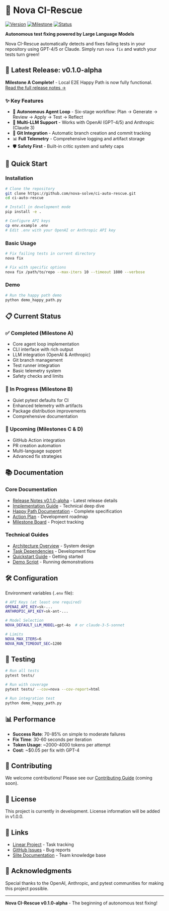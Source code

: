 # 🚀 Nova CI-Rescue

[![Version](https://img.shields.io/badge/version-v0.1.0--alpha-blue)](https://github.com/nova-solve/ci-auto-rescue/releases)
[![Milestone](https://img.shields.io/badge/milestone-A%20Complete-success)](docs/04-milestone-board.md)
[![Status](https://img.shields.io/badge/status-alpha-orange)](RELEASE_NOTES_v0.1.0-alpha.md)

**Autonomous test fixing powered by Large Language Models**

Nova CI-Rescue automatically detects and fixes failing tests in your repository using GPT-4/5 or Claude. Simply run `nova fix` and watch your tests turn green!

## 🎉 Latest Release: v0.1.0-alpha

**Milestone A Complete!** - Local E2E Happy Path is now fully functional. [Read the full release notes →](RELEASE_NOTES_v0.1.0-alpha.md)

### ✨ Key Features

- 🤖 **Autonomous Agent Loop** - Six-stage workflow: Plan → Generate → Review → Apply → Test → Reflect
- 🧠 **Multi-LLM Support** - Works with OpenAI (GPT-4/5) and Anthropic (Claude 3)
- 🔄 **Git Integration** - Automatic branch creation and commit tracking
- 📊 **Full Telemetry** - Comprehensive logging and artifact storage
- 🛡️ **Safety First** - Built-in critic system and safety caps

## 🚀 Quick Start

### Installation

```bash
# Clone the repository
git clone https://github.com/nova-solve/ci-auto-rescue.git
cd ci-auto-rescue

# Install in development mode
pip install -e .

# Configure API keys
cp env.example .env
# Edit .env with your OpenAI or Anthropic API key
```

### Basic Usage

```bash
# Fix failing tests in current directory
nova fix

# Fix with specific options
nova fix /path/to/repo --max-iters 10 --timeout 1800 --verbose
```

### Demo

```bash
# Run the happy path demo
python demo_happy_path.py
```

## 📋 Current Status

### ✅ Completed (Milestone A)

- Core agent loop implementation
- CLI interface with rich output
- LLM integration (OpenAI & Anthropic)
- Git branch management
- Test runner integration
- Basic telemetry system
- Safety checks and limits

### 🔄 In Progress (Milestone B)

- Quiet pytest defaults for CI
- Enhanced telemetry with artifacts
- Package distribution improvements
- Comprehensive documentation

### 📅 Upcoming (Milestones C & D)

- GitHub Action integration
- PR creation automation
- Multi-language support
- Advanced fix strategies

## 📚 Documentation

### Core Documentation

- [Release Notes v0.1.0-alpha](RELEASE_NOTES_v0.1.0-alpha.md) - Latest release details
- [Implementation Guide](IMPLEMENTATION_GUIDE.md) - Technical deep dive
- [Happy Path Documentation](CI_RESCUE_HAPPY_PATH.md) - Complete specification
- [Action Plan](ACTION_PLAN.md) - Development roadmap
- [Milestone Board](docs/04-milestone-board.md) - Project tracking

### Technical Guides

- [Architecture Overview](docs/02-architecture-diagram.md) - System design
- [Task Dependencies](docs/03-task-dependency-graph.md) - Development flow
- [Quickstart Guide](docs/06-quickstart-guide.md) - Getting started
- [Demo Script](docs/08-demo-script.md) - Running demonstrations

## 🛠️ Configuration

Environment variables (`.env` file):

```bash
# API Keys (at least one required)
OPENAI_API_KEY=sk-...
ANTHROPIC_API_KEY=sk-ant-...

# Model Selection
NOVA_DEFAULT_LLM_MODEL=gpt-4o  # or claude-3-5-sonnet

# Limits
NOVA_MAX_ITERS=6
NOVA_RUN_TIMEOUT_SEC=1200
```

## 🧪 Testing

```bash
# Run all tests
pytest tests/

# Run with coverage
pytest tests/ --cov=nova --cov-report=html

# Run integration test
python demo_happy_path.py
```

## 📊 Performance

- **Success Rate**: 70-85% on simple to moderate failures
- **Fix Time**: 30-60 seconds per iteration
- **Token Usage**: ~2000-4000 tokens per attempt
- **Cost**: ~$0.05 per fix with GPT-4

## 🤝 Contributing

We welcome contributions! Please see our [Contributing Guide](CONTRIBUTING.md) (coming soon).

## 📝 License

This project is currently in development. License information will be added in v1.0.0.

## 🔗 Links

- [Linear Project](https://linear.app/nova-solve/project/ci-rescue-v10-happy-path-536aaf0d73d7) - Task tracking
- [GitHub Issues](https://github.com/nova-solve/ci-auto-rescue/issues) - Bug reports
- [Slite Documentation](https://nova-solve.slite.com) - Team knowledge base

## 🙏 Acknowledgments

Special thanks to the OpenAI, Anthropic, and pytest communities for making this project possible.

---

**Nova CI-Rescue v0.1.0-alpha** - The beginning of autonomous test fixing!
